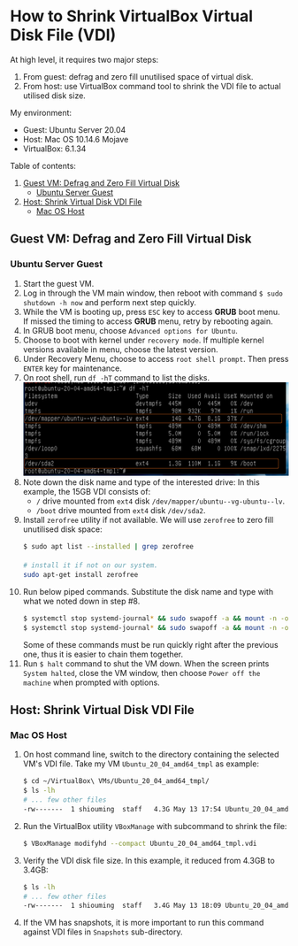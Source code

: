 # How to Shrink VirtualBox Virtual Disk File (VDI)

At high level, it requires two major steps:
1. From guest: defrag and zero fill unutilised space of virtual disk.
2. From host: use VirtualBox command tool to shrink the VDI file to actual utilised disk size.

My environment:
- Guest: Ubuntu Server 20.04
- Host: Mac OS 10.14.6 Mojave
- VirtualBox: 6.1.34

Table of contents:
1. [Guest VM: Defrag and Zero Fill Virtual Disk](#openssh-server)
   - [Ubuntu Server Guest](#ubuntu-server-guest)
2. [Host: Shrink Virtual Disk VDI File](#ssh-over-nat-network)
   - [Mac OS Host](#mac-os-host)


## Guest VM: Defrag and Zero Fill Virtual Disk

### Ubuntu Server Guest

1. Start the guest VM.
1. Log in through the VM main window, then reboot with command `$ sudo shutdown -h now` and perform next step quickly.
1. While the VM is booting up, press `ESC` key to access **GRUB** boot menu.  
   If missed the timing to access **GRUB** menu, retry by rebooting again.
1. In GRUB boot menu, choose `Advanced options for Ubuntu`.
1. Choose to boot with kernel under `recovery mode`. If multiple kernel versions available in menu, choose the latest version.
1. Under Recovery Menu, choose to access `root shell prompt`. Then press `ENTER` key for maintenance.
1. On root shell, run `df -hT` command to list the disks.
   ![df command output](images/screenshot-df-output.png)
1. Note down the disk name and type of the interested drive:
   In this example, the 15GB VDI consists of:
   - `/` drive mounted from `ext4` disk `/dev/mapper/ubuntu--vg-ubuntu--lv`.
   - `/boot` drive mounted from `ext4` disk `/dev/sda2`.
1. Install `zerofree` utility if not available. We will use `zerofree` to zero fill unutilised disk space:
   ```bash
   $ sudo apt list --installed | grep zerofree
   
   # install it if not on our system.
   sudo apt-get install zerofree
   ```
1. Run below piped commands. Substitute the disk name and type with what we noted down in step #8.
   ```bash
   $ systemctl stop systemd-journal* && sudo swapoff -a && mount -n -o remount,ro -t ext4 /dev/mapper/ubuntu--vg-ubuntu--lv / && zerofree -v /dev/mapper/ubuntu--vg-ubuntu--lv
   $ systemctl stop systemd-journal* && sudo swapoff -a && mount -n -o remount,ro -t ext4 /dev/sda2 /boot && zerofree -v /dev/sda2
   ```
   Some of these commands must be run quickly right after the previous one, thus it is easier to chain them together.
1. Run `$ halt` command to shut the VM down. When the screen prints `System halted`, close the VM window, then choose `Power off the machine` when prompted with options.


## Host: Shrink Virtual Disk VDI File

### Mac OS Host

1. On host command line, switch to the directory containing the selected VM's VDI file. Take my VM `Ubuntu_20_04_amd64_tmpl` as example:
   ```bash
   $ cd ~/VirtualBox\ VMs/Ubuntu_20_04_amd64_tmpl/
   $ ls -lh
   # ... few other files
   -rw-------  1 shiouming  staff   4.3G May 13 17:54 Ubuntu_20_04_amd64_tmpl.vdi
   ```
1. Run the VirtualBox utility `VBoxManage` with subcommand to shrink the file:
   ```bash
   $ VBoxManage modifyhd --compact Ubuntu_20_04_amd64_tmpl.vdi
   ```
1. Verify the VDI disk file size. In this example, it reduced from 4.3GB to 3.4GB:
   ```bash
   $ ls -lh
   # ... few other files
   -rw-------  1 shiouming  staff   3.4G May 13 18:09 Ubuntu_20_04_amd64_tmpl.vdi
   ```
1. If the VM has snapshots, it is more important to run this command against VDI files in `Snapshots` sub-directory.
